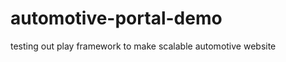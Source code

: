 automotive-portal-demo
======================

testing out play framework to make scalable automotive website
